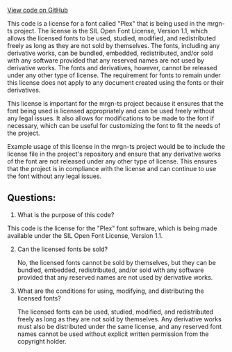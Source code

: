 [View code on GitHub](https://github.com/mrgnlabs/mrgn-ts/apps/marginfi-v2-ui/src/assets/IBM_Plex_Sans/OFL.txt)

This code is a license for a font called "Plex" that is being used in the mrgn-ts project. The license is the SIL Open Font License, Version 1.1, which allows the licensed fonts to be used, studied, modified, and redistributed freely as long as they are not sold by themselves. The fonts, including any derivative works, can be bundled, embedded, redistributed, and/or sold with any software provided that any reserved names are not used by derivative works. The fonts and derivatives, however, cannot be released under any other type of license. The requirement for fonts to remain under this license does not apply to any document created using the fonts or their derivatives.

This license is important for the mrgn-ts project because it ensures that the font being used is licensed appropriately and can be used freely without any legal issues. It also allows for modifications to be made to the font if necessary, which can be useful for customizing the font to fit the needs of the project.

Example usage of this license in the mrgn-ts project would be to include the license file in the project's repository and ensure that any derivative works of the font are not released under any other type of license. This ensures that the project is in compliance with the license and can continue to use the font without any legal issues.
## Questions: 
 1. What is the purpose of this code?
   
   This code is the license for the "Plex" font software, which is being made available under the SIL Open Font License, Version 1.1.

2. Can the licensed fonts be sold?
   
   No, the licensed fonts cannot be sold by themselves, but they can be bundled, embedded, redistributed, and/or sold with any software provided that any reserved names are not used by derivative works.

3. What are the conditions for using, modifying, and distributing the licensed fonts?
   
   The licensed fonts can be used, studied, modified, and redistributed freely as long as they are not sold by themselves. Any derivative works must also be distributed under the same license, and any reserved font names cannot be used without explicit written permission from the copyright holder.